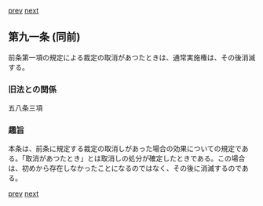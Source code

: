 [prev](/specific/markdowns/特許法/118_Mp-Ch_4-Se_1-At_90.md)
[next](/specific/markdowns/特許法/120_Mp-Ch_4-Se_1-At_91_2.md)
## 第九一条 (同前)
前条第一項の規定による裁定の取消があつたときは、通常実施権は、その後消滅する。

### 旧法との関係
五八条三項

### 趣旨
本条は、前条に規定する裁定の取消しがあった場合の効果についての規定である。「取消があつたとき」とは取消しの処分が確定したときである。この場合は、初めから存在しなかったことになるのではなく、その後に消滅するのである。

[prev](/specific/markdowns/特許法/118_Mp-Ch_4-Se_1-At_90.md)
[next](/specific/markdowns/特許法/120_Mp-Ch_4-Se_1-At_91_2.md)